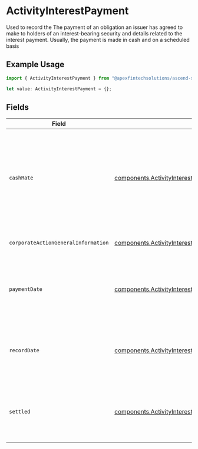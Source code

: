 # ActivityInterestPayment

Used to record the The payment of an obligation an issuer has agreed to make to holders of an interest-bearing security and details related to the interest payment. Usually, the payment is made in cash and on a scheduled basis

## Example Usage

```typescript
import { ActivityInterestPayment } from "@apexfintechsolutions/ascend-sdk/models/components";

let value: ActivityInterestPayment = {};
```

## Fields

| Field                                                                                                                                                      | Type                                                                                                                                                       | Required                                                                                                                                                   | Description                                                                                                                                                | Example                                                                                                                                                    |
| ---------------------------------------------------------------------------------------------------------------------------------------------------------- | ---------------------------------------------------------------------------------------------------------------------------------------------------------- | ---------------------------------------------------------------------------------------------------------------------------------------------------------- | ---------------------------------------------------------------------------------------------------------------------------------------------------------- | ---------------------------------------------------------------------------------------------------------------------------------------------------------- |
| `cashRate`                                                                                                                                                 | [components.ActivityInterestPaymentCashRate](../../models/components/activityinterestpaymentcashrate.md)                                                   | :heavy_minus_sign:                                                                                                                                         | The rate (raw value, not a percentage, example: 50% will be .5 in this field) at which cash will be disbursed to the shareholder                           | {<br/>"value": "0.25"<br/>}                                                                                                                                |
| `corporateActionGeneralInformation`                                                                                                                        | [components.ActivityInterestPaymentCorporateActionGeneralInformation](../../models/components/activityinterestpaymentcorporateactiongeneralinformation.md) | :heavy_minus_sign:                                                                                                                                         | Common fields for corporate actions                                                                                                                        |                                                                                                                                                            |
| `paymentDate`                                                                                                                                              | [components.ActivityInterestPaymentPaymentDate](../../models/components/activityinterestpaymentpaymentdate.md)                                             | :heavy_minus_sign:                                                                                                                                         | The anticipated payment date at the depository                                                                                                             | {<br/>"day": 14,<br/>"month": 5,<br/>"year": 2024<br/>}                                                                                                    |
| `recordDate`                                                                                                                                               | [components.ActivityInterestPaymentRecordDate](../../models/components/activityinterestpaymentrecorddate.md)                                               | :heavy_minus_sign:                                                                                                                                         | The date on which positions are recorded in order to calculate entitlement                                                                                 | {<br/>"day": 14,<br/>"month": 5,<br/>"year": 2024<br/>}                                                                                                    |
| `settled`                                                                                                                                                  | [components.ActivityInterestPaymentSettled](../../models/components/activityinterestpaymentsettled.md)                                                     | :heavy_minus_sign:                                                                                                                                         | The accounts settled position for which the corporate action was paid                                                                                      | {<br/>"value": "0.25"<br/>}                                                                                                                                |